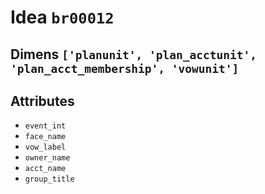 # Idea `br00012`

## Dimens `['planunit', 'plan_acctunit', 'plan_acct_membership', 'vowunit']`

## Attributes
- `event_int`
- `face_name`
- `vow_label`
- `owner_name`
- `acct_name`
- `group_title`
